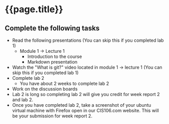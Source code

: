 

# {{page.title}}

## Complete the following tasks
* Read the following presentations (You can skip this if you completed lab 1)
  * Module 1 -> Lecture 1
    * Introduction to the course
    * Markdown presentation
* Watch the "What is git?" video located in module 1 -> lecture 1 (You can skip this if you completed lab 1)
* Complete lab 2
  * You have about 2 weeks to complete lab 2
* Work on the discussion boards
* Lab 2 is long so completing lab 2 will give you credit for week report 2 and lab 2. 
* Once you have completed lab 2, take a screenshot of your ubuntu virtual machine with Firefox open in our CIS106.com website. This will be your submission for week report 2.
